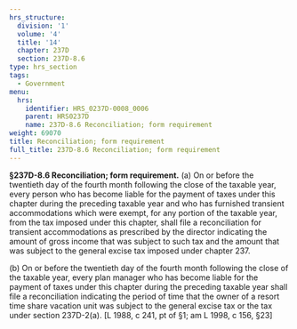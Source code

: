 ```yaml
---
hrs_structure:
  division: '1'
  volume: '4'
  title: '14'
  chapter: 237D
  section: 237D-8.6
type: hrs_section
tags:
  - Government
menu:
  hrs:
    identifier: HRS_0237D-0008_0006
    parent: HRS0237D
    name: 237D-8.6 Reconciliation; form requirement
weight: 69070
title: Reconciliation; form requirement
full_title: 237D-8.6 Reconciliation; form requirement
---
```

**§237D-8.6 Reconciliation; form requirement.** (a) On or before the twentieth day of the fourth month following the close of the taxable year, every person who has become liable for the payment of taxes under this chapter during the preceding taxable year and who has furnished transient accommodations which were exempt, for any portion of the taxable year, from the tax imposed under this chapter, shall file a reconciliation for transient accommodations as prescribed by the director indicating the amount of gross income that was subject to such tax and the amount that was subject to the general excise tax imposed under chapter 237.

(b) On or before the twentieth day of the fourth month following the close of the taxable year, every plan manager who has become liable for the payment of taxes under this chapter during the preceding taxable year shall file a reconciliation indicating the period of time that the owner of a resort time share vacation unit was subject to the general excise tax or the tax under section 237D-2(a). [L 1988, c 241, pt of §1; am L 1998, c 156, §23]